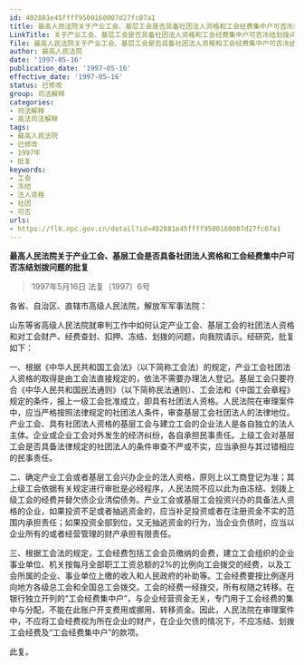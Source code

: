 ```yaml
---
id: 402881e45ffff9500160007d27fc07a1
title: 最高人民法院关于产业工会、基层工会是否具备社团法人资格和工会经费集中户可否冻结划拨问题的批复
LinkTitle: 关于产业工会、基层工会是否具备社团法人资格和工会经费集中户可否冻结划拨问题的批复（1997）
file: 最高人民法院关于产业工会、基层工会是否具备社团法人资格和工会经费集中户可否冻结划拨问题的批复_19970516_402881e45ffff9500160007d27fc07a1.docx
author: 最高人民法院
date: '1997-05-16'
publication_date: '1997-05-16'
effective_date: '1997-05-16'
status: 已修改
group: 司法解释
categories:
- 司法解释
- 高法司法解释
tags:
- 最高人民法院
- 已修改
- 1997年
- 批复
keywords:
- 工会
- 冻结
- 法人资格
- 社团
- 可否
urls:
- https://flk.npc.gov.cn/detail?id=402881e45ffff9500160007d27fc07a1
---
```


**最高人民法院关于产业工会、基层工会是否具备社团法人资格和工会经费集中户可否冻结划拨问题的批复**

> 1997年5月16日 法复〔1997〕6号

各省、自治区、直辖市高级人民法院，解放军军事法院：

山东等省高级人民法院就审判工作中如何认定产业工会、基层工会的社团法人资格和对工会财产、经费查封、扣押、冻结、划拨的问题，向我院请示。经研究，批复如下：

一、根据《中华人民共和国工会法》（以下简称工会法）的规定，产业工会社团法人资格的取得是由工会法直接规定的，依法不需要办理法人登记。基层工会只要符合《中华人民共和国民法通则》（以下简称民法通则）、工会法和《中国工会章程》规定的条件，报上一级工会批准成立，即具有社团法人资格。人民法院在审理案件中，应当严格按照法律规定的社团法人条件，审查基层工会社团法人的法律地位。产业工会、具有社团法人资格的基层工会与建立工会的企业法人是各自独立的法人主体。企业或企业工会对外发生的经济纠纷，各自承担民事责任。上级工会对基层工会是否具备法律规定的社团法人的条件审查不严或不实，应当承担与其过错相应的民事责任。

二、确定产业工会或者基层工会兴办企业的法人资格，原则上以工商登记为准；其上级工会依据有关规定进行审批是必经程序，人民法院不应以此为由冻结、划拨上级工会的经费并替欠债企业清偿债务。产业工会或基层工会投资兴办的具备法人资格的企业，如果投资不足或者抽逃资金的，应当补足投资或者在注册资金不实的范围内承担责任；如果投资全部到位，又无抽逃资金的行为，当企业负债时，应当以企业所有的或者经营管理的财产承担有限责任。

三、根据工会法的规定，工会经费包括工会会员缴纳的会费，建立工会组织的企业事业单位、机关按每月全部职工工资总额的2%的比例向工会拨交的经费，以及工会所属的企业、事业单位上缴的收入和人民政府的补助等。工会经费要按比例逐月向地方各级总工会和全国总工会拨交。工会的经费一经拨交，所有权随之转移。在银行独立开列的“工会经费集中户”，与企业经营资金无关，专门用于工会经费的集中与分配，不能在此账户开支费用或挪用、转移资金。因此，人民法院在审理案件中，不应将工会经费视为所在企业的财产，在企业欠债的情况下，不应冻结、划拨工会经费及“工会经费集中户”的款项。

此复。
